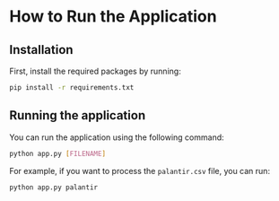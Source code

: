 # How to Run the Application

## Installation

First, install the required packages by running:

```bash
pip install -r requirements.txt
```

## Running the application

You can run the application using the following command:

```bash
python app.py [FILENAME]
```

For example, if you want to process the `palantir.csv` file, you can run:

```bash
python app.py palantir
```

